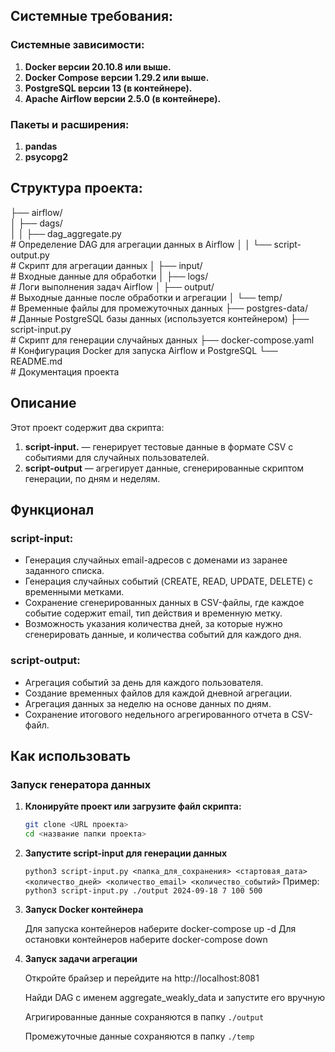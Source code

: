 ## Системные требования:

### Системные зависимости:

1. **Docker версии 20.10.8 или выше.**
2. **Docker Compose версии 1.29.2 или выше.**
3. **PostgreSQL версии 13 (в контейнере).**
4. **Apache Airflow версии 2.5.0 (в контейнере).**

### Пакеты и расширения:

1. **pandas**
2. **psycopg2**

## Структура проекта:

├── airflow/ <br>
│   ├── dags/ <br>
│   │   ├── dag_aggregate.py <br>     # Определение DAG для агрегации данных в Airflow
│   │   └── script-output.py <br>     # Скрипт для агрегации данных
│   ├── input/ <br>                   # Входные данные для обработки
│   ├── logs/ <br>                    # Логи выполнения задач Airflow
│   ├── output/ <br>                  # Выходные данные после обработки и агрегации
│   └── temp/ <br>                    # Временные файлы для промежуточных данных
├── postgres-data/ <br>               # Данные PostgreSQL базы данных (используется контейнером)
├── script-input.py <br>              # Скрипт для генерации случайных данных
├── docker-compose.yaml <br>          # Конфигурация Docker для запуска Airflow и PostgreSQL
└── README.md <br>                    # Документация проекта

## Описание

Этот проект содержит два скрипта:

1. **script-input.** — генерирует тестовые данные в формате CSV с событиями для случайных пользователей.
2. **script-output** — агрегирует данные, сгенерированные скриптом генерации, по дням и неделям.

## Функционал

### script-input:
- Генерация случайных email-адресов с доменами из заранее заданного списка.
- Генерация случайных событий (CREATE, READ, UPDATE, DELETE) с временными метками.
- Сохранение сгенерированных данных в CSV-файлы, где каждое событие содержит email, тип действия и временную метку.
- Возможность указания количества дней, за которые нужно сгенерировать данные, и количества событий для каждого дня.

### script-output:
- Агрегация событий за день для каждого пользователя.
- Создание временных файлов для каждой дневной агрегации.
- Агрегация данных за неделю на основе данных по дням.
- Сохранение итогового недельного агрегированного отчета в CSV-файл.

## Как использовать

### Запуск генератора данных

1. **Клонируйте проект или загрузите файл скрипта:**

    ```bash
    git clone <URL проекта>
    cd <название папки проекта>

2. **Запустите script-input для генерации данных**

    ```python3 script-input.py <папка_для_сохранения> <стартовая_дата> <количество_дней> <количество_email> <количество_событий>```
    Пример:
    ```python3 script-input.py ./output 2024-09-18 7 100 500```

3. **Запуск Docker контейнера**

    Для запуска контейнеров наберите docker-compose up -d
    Для остановки контейнеров наберите docker-compose down

4. **Запуск задачи агрегации**

    Откройте брайзер и перейдите на http://localhost:8081

    Найди DAG с именем aggregate_weakly_data и запустите его вручную

    Агригированные данные сохраняются в папку ```./output```

    Промежуточные данные сохраняются в папку ```./temp```